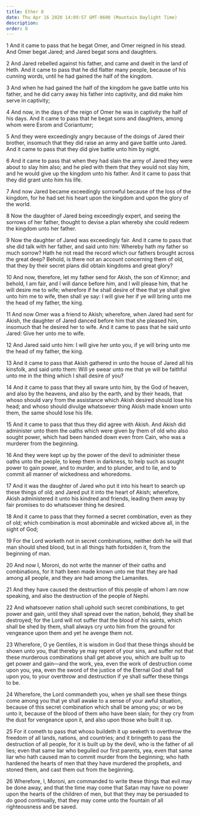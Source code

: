 ```yaml
---
title: Ether 8
date: Thu Apr 16 2020 14:09:57 GMT-0600 (Mountain Daylight Time)
description: 
order: 8
---
```


<p>
  1 And it came to pass that he begat Omer, and Omer reigned in his stead. And
  Omer begat Jared; and Jared begat sons and daughters.
</p>
<p>
  2 And Jared rebelled against his father, and came and dwelt in the land of
  Heth. And it came to pass that he did flatter many people, because of his
  cunning words, until he had gained the half of the kingdom.
</p>
<p>
  3 And when he had gained the half of the kingdom he gave battle unto his
  father, and he did carry away his father into captivity, and did make him
  serve in captivity;
</p>
<p>
  4 And now, in the days of the reign of Omer he was in captivity the half of
  his days. And it came to pass that he begat sons and daughters, among whom
  were Esrom and Coriantumr;
</p>
<p>
  5 And they were exceedingly angry because of the doings of Jared their
  brother, insomuch that they did raise an army and gave battle unto Jared. And
  it came to pass that they did give battle unto him by night.
</p>
<p>
  6 And it came to pass that when they had slain the army of Jared they were
  about to slay him also; and he pled with them that they would not slay him,
  and he would give up the kingdom unto his father. And it came to pass that
  they did grant unto him his life.
</p>
<p>
  7 And now Jared became exceedingly sorrowful because of the loss of the
  kingdom, for he had set his heart upon the kingdom and upon the glory of the
  world.
</p>
<p>
  8 Now the daughter of Jared being exceedingly expert, and seeing the sorrows
  of her father, thought to devise a plan whereby she could redeem the kingdom
  unto her father.
</p>
<p>
  9 Now the daughter of Jared was exceedingly fair. And it came to pass that she
  did talk with her father, and said unto him: Whereby hath my father so much
  sorrow? Hath he not read the record which our fathers brought across the great
  deep? Behold, is there not an account concerning them of old, that they by
  their secret plans did obtain kingdoms and great glory?
</p>
<p>
  10 And now, therefore, let my father send for Akish, the son of Kimnor; and
  behold, I am fair, and I will dance before him, and I will please him, that he
  will desire me to wife; wherefore if he shall desire of thee that ye shall
  give unto him me to wife, then shall ye say: I will give her if ye will bring
  unto me the head of my father, the king.
</p>
<p>
  11 And now Omer was a friend to Akish; wherefore, when Jared had sent for
  Akish, the daughter of Jared danced before him that she pleased him, insomuch
  that he desired her to wife. And it came to pass that he said unto Jared: Give
  her unto me to wife.
</p>
<p>
  12 And Jared said unto him: I will give her unto you, if ye will bring unto me
  the head of my father, the king.
</p>
<p>
  13 And it came to pass that Akish gathered in unto the house of Jared all his
  kinsfolk, and said unto them: Will ye swear unto me that ye will be faithful
  unto me in the thing which I shall desire of you?
</p>
<p>
  14 And it came to pass that they all sware unto him, by the God of heaven, and
  also by the heavens, and also by the earth, and by their heads, that whoso
  should vary from the assistance which Akish desired should lose his head; and
  whoso should divulge whatsoever thing Akish made known unto them, the same
  should lose his life.
</p>
<p>
  15 And it came to pass that thus they did agree with Akish. And Akish did
  administer unto them the oaths which were given by them of old who also sought
  power, which had been handed down even from Cain, who was a murderer from the
  beginning.
</p>
<p>
  16 And they were kept up by the power of the devil to administer these oaths
  unto the people, to keep them in darkness, to help such as sought power to
  gain power, and to murder, and to plunder, and to lie, and to commit all
  manner of wickedness and whoredoms.
</p>
<p>
  17 And it was the daughter of Jared who put it into his heart to search up
  these things of old; and Jared put it into the heart of Akish; wherefore,
  Akish administered it unto his kindred and friends, leading them away by fair
  promises to do whatsoever thing he desired.
</p>
<p>
  18 And it came to pass that they formed a secret combination, even as they of
  old; which combination is most abominable and wicked above all, in the sight
  of God;
</p>
<p>
  19 For the Lord worketh not in secret combinations, neither doth he will that
  man should shed blood, but in all things hath forbidden it, from the beginning
  of man.
</p>
<p>
  20 And now I, Moroni, do not write the manner of their oaths and combinations,
  for it hath been made known unto me that they are had among all people, and
  they are had among the Lamanites.
</p>
<p>
  21 And they have caused the destruction of this people of whom I am now
  speaking, and also the destruction of the people of Nephi.
</p>
<p>
  22 And whatsoever nation shall uphold such secret combinations, to get power
  and gain, until they shall spread over the nation, behold, they shall be
  destroyed; for the Lord will not suffer that the blood of his saints, which
  shall be shed by them, shall always cry unto him from the ground for vengeance
  upon them and yet he avenge them not.
</p>
<p>
  23 Wherefore, O ye Gentiles, it is wisdom in God that these things should be
  shown unto you, that thereby ye may repent of your sins, and suffer not that
  these murderous combinations shall get above you, which are built up to get
  power and gain&#x2014;and the work, yea, even the work of destruction come
  upon you, yea, even the sword of the justice of the Eternal God shall fall
  upon you, to your overthrow and destruction if ye shall suffer these things to
  be.
</p>
<p>
  24 Wherefore, the Lord commandeth you, when ye shall see these things come
  among you that ye shall awake to a sense of your awful situation, because of
  this secret combination which shall be among you; or wo be unto it, because of
  the blood of them who have been slain; for they cry from the dust for
  vengeance upon it, and also upon those who built it up.
</p>
<p>
  25 For it cometh to pass that whoso buildeth it up seeketh to overthrow the
  freedom of all lands, nations, and countries; and it bringeth to pass the
  destruction of all people, for it is built up by the devil, who is the father
  of all lies; even that same liar who beguiled our first parents, yea, even
  that same liar who hath caused man to commit murder from the beginning; who
  hath hardened the hearts of men that they have murdered the prophets, and
  stoned them, and cast them out from the beginning.
</p>
<p>
  26 Wherefore, I, Moroni, am commanded to write these things that evil may be
  done away, and that the time may come that Satan may have no power upon the
  hearts of the children of men, but that they may be persuaded to do good
  continually, that they may come unto the fountain of all righteousness and be
  saved.
</p>
